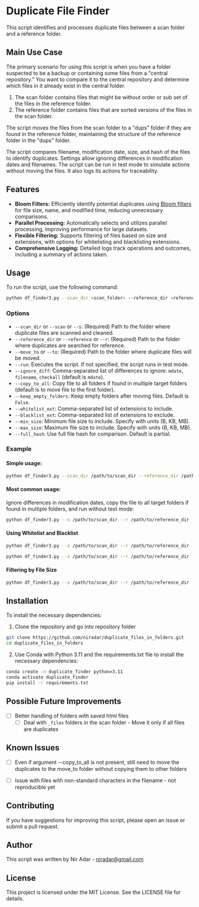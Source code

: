 # Duplicate File Finder

This script identifies and processes duplicate files between a scan folder and a reference folder.

## Main Use Case

The primary scenario for using this script is when you have a folder suspected to be a backup or containing some files from a "central repository." You want to compare it to the central repository and determine which files in it already exist in the central folder.
1. The scan folder contains files that might be without order or sub set of the files in the reference folder.
2. The reference folder contains files that are sorted versions of the files in the scan folder.

The script moves the files from the scan folder to a "dups" folder if they are found in the reference folder, maintaining the structure of the reference folder in the "dups" folder.

The script compares filename, modification date, size, and hash of the files to identify duplicates. Settings allow ignoring differences in modification dates and filenames. The script can be run in test mode to simulate actions without moving the files. It also logs its actions for traceability.


## Features

- **Bloom Filters:** Efficiently identify potential duplicates using [Bloom filters](https://en.wikipedia.org/wiki/Bloom_filter) for file size, name, and modified time, reducing unnecessary comparisons.
- **Parallel Processing:** Automatically selects and utilizes parallel processing, improving performance for large datasets.
- **Flexible Filtering:** Supports filtering of files based on size and extensions, with options for whitelisting and blacklisting extensions.
- **Comprehensive Logging:** Detailed logs track operations and outcomes, including a summary of actions taken.



## Usage

To run the script, use the following command:

```sh
python df_finder3.py --scan_dir <scan_folder> --reference_dir <reference_folder> --move_to <move_to_folder> [options]
```

### Options
- `--scan_dir` or `--scan` or `--s`: (Required) Path to the folder where duplicate files are scanned and cleaned.
- `--reference_dir` or `--reference` or `--r`: (Required) Path to the folder where duplicates are searched for reference.
- `--move_to` or `--to`: (Required) Path to the folder where duplicate files will be moved.
- `--run`: Executes the script. If not specified, the script runs in test mode.
- `--ignore_diff`: Comma-separated list of differences to ignore: `mdate`, `filename`, `checkall` (default is `mdate`).
- `--copy_to_all`: Copy file to all folders if found in multiple target folders (default is to move file to the first folder).
- `--keep_empty_folders`: Keep empty folders after moving files. Default is `False`.
- `--whitelist_ext`: Comma-separated list of extensions to include.
- `--blacklist_ext`: Comma-separated list of extensions to exclude.
- `--min_size`: Minimum file size to include. Specify with units (B, KB, MB).
- `--max_size`: Maximum file size to include. Specify with units (B, KB, MB).
- `--full_hash`: Use full file hash for comparison. Default is partial.

### Example

#### Simple usage:
```sh
python df_finder3.py --scan_dir /path/to/scan_dir --reference_dir /path/to/reference_dir --move_to /path/to/move_to --run
```
#### Most common usage:
Ignore differences in modification dates, copy the file to all target folders if found in multiple folders, and run without test mode:
```sh
python df_finder3.py --s /path/to/scan_dir --r /path/to/reference_dir --move_to /path/to/move_to --run --ignore_diff mdate --copy_to_all
```

#### Using Whitelist and Blacklist
```sh
python df_finder3.py --s /path/to/scan_dir --r /path/to/reference_dir --move_to /path/to/move_to --whitelist_ext jpg,png --run
```

```sh
python df_finder3.py --s /path/to/scan_dir --r /path/to/reference_dir --move_to /path/to/move_to --blacklist_ext tmp,log --run
```

#### Filtering by File Size
```sh
python df_finder3.py --s /path/to/scan_dir --r /path/to/reference_dir --move_to /path/to/move_to --min_size 1MB --max_size 100MB --run
```

## Installation

To install the necessary dependencies:

1. Clone the repository and go into repository folder
```sh
git clone https://github.com/niradar/duplicate_files_in_folders.git
cd duplicate_files_in_folders
```

2. Use Conda with Python 3.11 and the requirements.txt file to install the necessary dependencies:
```sh
conda create -n duplicate_finder python=3.11
conda activate duplicate_finder
pip install -r requirements.txt
```

## Possible Future Improvements
- [ ] Better handling of folders with saved html files
  - [ ] Deal with `_files` folders in the scan folder - Move it only if all files are duplicates
## Known Issues
- [ ] Even if argument --copy_to_all is not present, still need to move the duplicates to the move_to folder without copying them to other folders
- [ ] Issue with files with non-standard characters in the filename - not reproducible yet


## Contributing
If you have suggestions for improving this script, please open an issue or submit a pull request.

## Author
This script was written by Nir Adar - [niradar@gmail.com](mailto:niradar@gmail.com)

## License
This project is licensed under the MIT License. See the LICENSE file for details.
